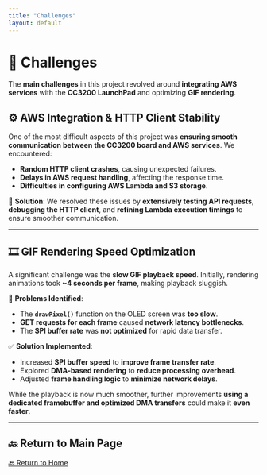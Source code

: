```yaml
---
title: "Challenges"
layout: default
---
```


# 🚧 Challenges

The **main challenges** in this project revolved around **integrating AWS services** with the **CC3200 LaunchPad** and optimizing **GIF rendering**.

## ⚙️ **AWS Integration & HTTP Client Stability**
One of the most difficult aspects of this project was **ensuring smooth communication between the CC3200 board and AWS services**. We encountered:
- **Random HTTP client crashes**, causing unexpected failures.
- **Delays in AWS request handling**, affecting the response time.
- **Difficulties in configuring AWS Lambda and S3 storage**.

📌 **Solution**: We resolved these issues by **extensively testing API requests**, **debugging the HTTP client**, and **refining Lambda execution timings** to ensure smoother communication.

---

## 🎞 **GIF Rendering Speed Optimization**
A significant challenge was the **slow GIF playback speed**. Initially, rendering animations took **~4 seconds per frame**, making playback sluggish.

📌 **Problems Identified**:
- The **`drawPixel()`** function on the OLED screen was **too slow**.
- **GET requests for each frame** caused **network latency bottlenecks**.
- The **SPI buffer rate** was **not optimized** for rapid data transfer.

✅ **Solution Implemented**:
- Increased **SPI buffer speed** to **improve frame transfer rate**.
- Explored **DMA-based rendering** to **reduce processing overhead**.
- Adjusted **frame handling logic** to **minimize network delays**.

While the playback is now much smoother, further improvements **using a dedicated framebuffer and optimized DMA transfers** could make it **even faster**.

---
## 🔙 Return to Main Page  
[🔙 Return to Home](index.md)
